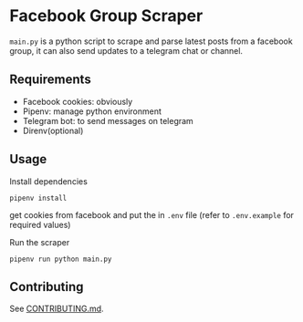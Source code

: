 # Facebook Group Scraper

`main.py` is a python script to scrape and parse latest posts from a facebook group, it can also send updates to a telegram chat or channel.

## Requirements

- Facebook cookies: obviously
- Pipenv: manage python environment
- Telegram bot: to send messages on telegram
- Direnv(optional)

## Usage

Install dependencies

`pipenv install`

get cookies from facebook and put the in `.env` file (refer to `.env.example` for required values)

Run the scraper

`pipenv run python main.py`

## Contributing

See [CONTRIBUTING.md](./CONTRIBUTING.md).